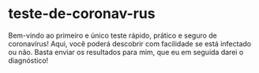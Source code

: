 # teste-de-coronav-rus

Bem-vindo ao primeiro e único teste rápido, prático e seguro de coronavírus! Aqui, você poderá descobrir com facilidade se está infectado ou não. Basta enviar os resultados para mim, que eu em seguida darei o diagnóstico!
